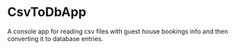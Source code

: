 # CsvToDbApp
A console app for reading csv files with guest house bookings info and then converting it to database entries.
